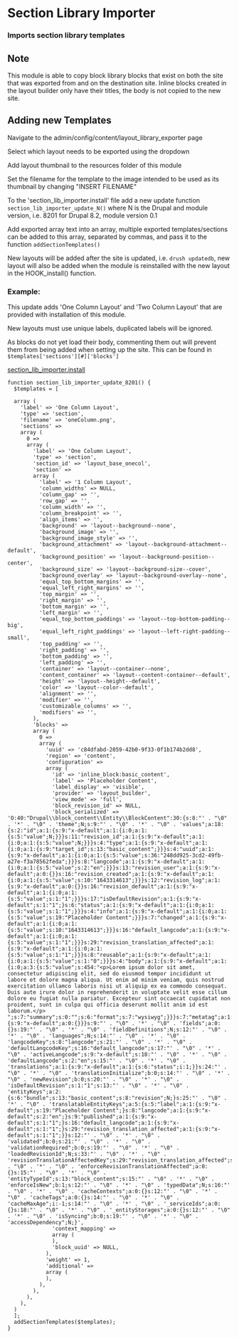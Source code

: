 # Section Library Importer
### Imports section library templates

## Note
This module is able to copy block library blocks that exist on both the site that was exported from and on the destination site. Inline blocks created in the layout builder only have their titles, the body is not copied to the new site.

## Adding new Templates
Navigate to the admin/config/content/layout_library_exporter page

Select which layout needs to be exported using the dropdown

Add layout thumbnail to the resources folder of this module

Set the filename for the template to the image intended to be used as its thumbnail by changing "INSERT FILENAME"

To the 'section_lib_importer.install' file add a new update function `section_lib_importer_update_N()` where N is the Drupal and module version, i.e. 8201 for Drupal 8.2, module version 0.1

Add exported array text into an array, multiple exported templates/sections can be added to this array, separated by commas, and pass it to the function `addSectionTemplates()`

New layouts will be added after the site is updated, i.e. `drush updatedb`, new layout will also be added when the module is reinstalled with the new layout in the HOOK_install() function.

### Example:
This update adds 'One Column Layout' and 'Two Column Layout' that are provided with installation of this module.

New layouts must use unique labels, duplicated labels will be ignored.

As blocks do not yet load their body, commenting them out will prevent them from being added when setting up the site. This can be found in `$templates['sections'][#]['blocks']`

[section_lib_importer.install](section_lib_importer.install)
```
function section_lib_importer_update_8201() {
  $templates = [
  
  array (
    'label' => 'One Column Layout',
    'type' => 'section',
    'filename' => 'oneColumn.png',
    'sections' => 
    array (
      0 => 
      array (
        'label' => 'One Column Layout',
        'type' => 'section',
        'section_id' => 'layout_base_onecol',
        'section' => 
        array (
          'label' => '1 Column Layout',
          'column_widths' => NULL,
          'column_gap' => '',
          'row_gap' => '',
          'column_width' => '',
          'column_breakpoint' => '',
          'align_items' => '',
          'background' => 'layout--background--none',
          'background_image' => '',
          'background_image_style' => '',
          'background_attachment' => 'layout--background-attachment--default',
          'background_position' => 'layout--background-position--center',
          'background_size' => 'layout--background-size--cover',
          'background_overlay' => 'layout--background-overlay--none',
          'equal_top_bottom_margins' => '',
          'equal_left_right_margins' => '',
          'top_margin' => '',
          'right_margin' => '',
          'bottom_margin' => '',
          'left_margin' => '',
          'equal_top_bottom_paddings' => 'layout--top-bottom-padding--big',
          'equal_left_right_paddings' => 'layout--left-right-padding--small',
          'top_padding' => '',
          'right_padding' => '',
          'bottom_padding' => '',
          'left_padding' => '',
          'container' => 'layout--container--none',
          'content_container' => 'layout--content-container--default',
          'height' => 'layout--height--default',
          'color' => 'layout--color--default',
          'alignment' => '',
          'modifier' => '',
          'customizable_columns' => '',
          'modifiers' => '',
        ),
        'blocks' => 
        array (
          0 => 
          array (
            'uuid' => 'c84dfabd-2059-42b0-9f33-0f1b174b2dd8',
            'region' => 'content',
            'configuration' => 
            array (
              'id' => 'inline_block:basic_content',
              'label' => 'Placeholder Content',
              'label_display' => 'visible',
              'provider' => 'layout_builder',
              'view_mode' => 'full',
              'block_revision_id' => NULL,
              'block_serialized' => 'O:40:"Drupal\\block_content\\Entity\\BlockContent":30:{s:8:"' . "\0" . '*' . "\0" . 'theme";N;s:9:"' . "\0" . '*' . "\0" . 'values";a:18:{s:2:"id";a:1:{s:9:"x-default";a:1:{i:0;a:1:{s:5:"value";N;}}}s:11:"revision_id";a:1:{s:9:"x-default";a:1:{i:0;a:1:{s:5:"value";N;}}}s:4:"type";a:1:{s:9:"x-default";a:1:{i:0;a:1:{s:9:"target_id";s:13:"basic_content";}}}s:4:"uuid";a:1:{s:9:"x-default";a:1:{i:0;a:1:{s:5:"value";s:36:"248dd925-3cd2-49fb-a27e-f3a78562feda";}}}s:8:"langcode";a:1:{s:9:"x-default";a:1:{i:0;a:1:{s:5:"value";s:2:"en";}}}s:13:"revision_user";a:1:{s:9:"x-default";a:0:{}}s:16:"revision_created";a:1:{s:9:"x-default";a:1:{i:0;a:1:{s:5:"value";s:10:"1643314613";}}}s:12:"revision_log";a:1:{s:9:"x-default";a:0:{}}s:16:"revision_default";a:1:{s:9:"x-default";a:1:{i:0;a:1:{s:5:"value";s:1:"1";}}}s:17:"isDefaultRevision";a:1:{s:9:"x-default";s:1:"1";}s:6:"status";a:1:{s:9:"x-default";a:1:{i:0;a:1:{s:5:"value";s:1:"1";}}}s:4:"info";a:1:{s:9:"x-default";a:1:{i:0;a:1:{s:5:"value";s:19:"Placeholder Content";}}}s:7:"changed";a:1:{s:9:"x-default";a:1:{i:0;a:1:{s:5:"value";s:10:"1643314613";}}}s:16:"default_langcode";a:1:{s:9:"x-default";a:1:{i:0;a:1:{s:5:"value";s:1:"1";}}}s:29:"revision_translation_affected";a:1:{s:9:"x-default";a:1:{i:0;a:1:{s:5:"value";s:1:"1";}}}s:8:"reusable";a:1:{s:9:"x-default";a:1:{i:0;a:1:{s:5:"value";s:1:"0";}}}s:4:"body";a:1:{s:9:"x-default";a:1:{i:0;a:3:{s:5:"value";s:454:"<p>Lorem ipsum dolor sit amet, consectetur adipiscing elit, sed do eiusmod tempor incididunt ut labore et dolore magna aliqua. Ut enim ad minim veniam, quis nostrud exercitation ullamco laboris nisi ut aliquip ex ea commodo consequat. Duis aute irure dolor in reprehenderit in voluptate velit esse cillum dolore eu fugiat nulla pariatur. Excepteur sint occaecat cupidatat non proident, sunt in culpa qui officia deserunt mollit anim id est laborum.</p>
";s:7:"summary";s:0:"";s:6:"format";s:7:"wysiwyg";}}}s:7:"metatag";a:1:{s:9:"x-default";a:0:{}}}s:9:"' . "\0" . '*' . "\0" . 'fields";a:0:{}s:19:"' . "\0" . '*' . "\0" . 'fieldDefinitions";N;s:12:"' . "\0" . '*' . "\0" . 'languages";N;s:14:"' . "\0" . '*' . "\0" . 'langcodeKey";s:8:"langcode";s:21:"' . "\0" . '*' . "\0" . 'defaultLangcodeKey";s:16:"default_langcode";s:17:"' . "\0" . '*' . "\0" . 'activeLangcode";s:9:"x-default";s:18:"' . "\0" . '*' . "\0" . 'defaultLangcode";s:2:"en";s:15:"' . "\0" . '*' . "\0" . 'translations";a:1:{s:9:"x-default";a:1:{s:6:"status";i:1;}}s:24:"' . "\0" . '*' . "\0" . 'translationInitialize";b:0;s:14:"' . "\0" . '*' . "\0" . 'newRevision";b:0;s:20:"' . "\0" . '*' . "\0" . 'isDefaultRevision";s:1:"1";s:13:"' . "\0" . '*' . "\0" . 'entityKeys";a:2:{s:6:"bundle";s:13:"basic_content";s:8:"revision";N;}s:25:"' . "\0" . '*' . "\0" . 'translatableEntityKeys";a:5:{s:5:"label";a:1:{s:9:"x-default";s:19:"Placeholder Content";}s:8:"langcode";a:1:{s:9:"x-default";s:2:"en";}s:9:"published";a:1:{s:9:"x-default";s:1:"1";}s:16:"default_langcode";a:1:{s:9:"x-default";s:1:"1";}s:29:"revision_translation_affected";a:1:{s:9:"x-default";s:1:"1";}}s:12:"' . "\0" . '*' . "\0" . 'validated";b:0;s:21:"' . "\0" . '*' . "\0" . 'validationRequired";b:0;s:19:"' . "\0" . '*' . "\0" . 'loadedRevisionId";N;s:33:"' . "\0" . '*' . "\0" . 'revisionTranslationAffectedKey";s:29:"revision_translation_affected";s:37:"' . "\0" . '*' . "\0" . 'enforceRevisionTranslationAffected";a:0:{}s:15:"' . "\0" . '*' . "\0" . 'entityTypeId";s:13:"block_content";s:15:"' . "\0" . '*' . "\0" . 'enforceIsNew";b:1;s:12:"' . "\0" . '*' . "\0" . 'typedData";N;s:16:"' . "\0" . '*' . "\0" . 'cacheContexts";a:0:{}s:12:"' . "\0" . '*' . "\0" . 'cacheTags";a:0:{}s:14:"' . "\0" . '*' . "\0" . 'cacheMaxAge";i:-1;s:14:"' . "\0" . '*' . "\0" . '_serviceIds";a:0:{}s:18:"' . "\0" . '*' . "\0" . '_entityStorages";a:0:{}s:12:"' . "\0" . '*' . "\0" . 'isSyncing";b:0;s:19:"' . "\0" . '*' . "\0" . 'accessDependency";N;}',
              'context_mapping' => 
              array (
              ),
              'block_uuid' => NULL,
            ),
            'weight' => 1,
            'additional' => 
            array (
            ),
          ),
        ),
      ),
    ),
  )
  ];
  addSectionTemplates($templates);
}
```
